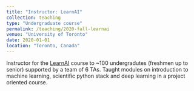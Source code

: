 ```yaml
---
title: "Instructor: LearnAI"
collection: teaching
type: "Undergraduate course"
permalink: /teaching/2020-fall-learnai
venue: "University of Toronto"
date: 2020-01-01
location: "Toronto, Canada"
---
```


Instructor for the [LearnAI](https://www.uoft.ai/) course to ~100 undergradutes (freshmen up to senior) supported by a team of 6 TAs. Taught modules on introduction to machine learning, scientific python stack and deep learning in a project oriented course.